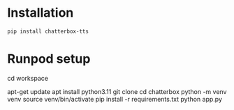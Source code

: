 
# Installation

```shell
pip install chatterbox-tts
```

# Runpod setup

cd workspace

apt-get update
apt install python3.11
git clone
cd chatterbox 
python -m venv venv
source venv/bin/activate
pip install -r requirements.txt
python app.py

